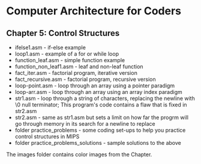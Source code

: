# Computer Architecture for Coders
## Chapter 5: Control Structures

* ifelse1.asm - if-else example
* loop1.asm - example of a for or while loop
* function_leaf.asm - simple function example
* function_non_leaf1.asm - leaf and non-leaf function
* fact_iter.asm - factorial program, iterative version
* fact_recursive.asm - factorial program, recursive version
* loop-point.asm - loop through an array using a pointer paradigm
* loop-arr.asm - loop through an array using an array index paradigm
* str1.asm - loop through a string of characters, replacing the newline with \0 null terminator; This program's code contains a flaw that is fixed in str2.asm
* str2.asm - same as str1.asm but sets a limit on how far the progrm will go through memory in its search for a newline to replace
* folder practice_problems - some coding set-ups to help you practice control structures in MIPS
* folder practice_problems_solutions - sample solutions to the above

The images folder contains color images from the Chapter. 